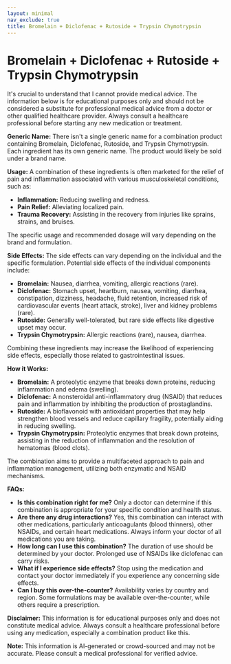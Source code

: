 ```yaml
---
layout: minimal
nav_exclude: true
title: Bromelain + Diclofenac + Rutoside + Trypsin Chymotrypsin
---
```


# Bromelain + Diclofenac + Rutoside + Trypsin Chymotrypsin

It's crucial to understand that I cannot provide medical advice.  The information below is for educational purposes only and should not be considered a substitute for professional medical advice from a doctor or other qualified healthcare provider.  Always consult a healthcare professional before starting any new medication or treatment.

**Generic Name:**  There isn't a single generic name for a combination product containing Bromelain, Diclofenac, Rutoside, and Trypsin Chymotrypsin.  Each ingredient has its own generic name.  The product would likely be sold under a brand name.

**Usage:**  A combination of these ingredients is often marketed for the relief of pain and inflammation associated with various musculoskeletal conditions, such as:

* **Inflammation:** Reducing swelling and redness.
* **Pain Relief:**  Alleviating localized pain.
* **Trauma Recovery:** Assisting in the recovery from injuries like sprains, strains, and bruises.

The specific usage and recommended dosage will vary depending on the brand and formulation.

**Side Effects:**  The side effects can vary depending on the individual and the specific formulation.  Potential side effects of the individual components include:

* **Bromelain:** Nausea, diarrhea, vomiting, allergic reactions (rare).
* **Diclofenac:** Stomach upset, heartburn, nausea, vomiting, diarrhea, constipation, dizziness, headache, fluid retention, increased risk of cardiovascular events (heart attack, stroke), liver and kidney problems (rare).
* **Rutoside:**  Generally well-tolerated, but rare side effects like digestive upset may occur.
* **Trypsin Chymotrypsin:** Allergic reactions (rare), nausea, diarrhea.

Combining these ingredients may increase the likelihood of experiencing side effects, especially those related to gastrointestinal issues.


**How it Works:**

* **Bromelain:** A proteolytic enzyme that breaks down proteins, reducing inflammation and edema (swelling).
* **Diclofenac:** A nonsteroidal anti-inflammatory drug (NSAID) that reduces pain and inflammation by inhibiting the production of prostaglandins.
* **Rutoside:** A bioflavonoid with antioxidant properties that may help strengthen blood vessels and reduce capillary fragility, potentially aiding in reducing swelling.
* **Trypsin Chymotrypsin:** Proteolytic enzymes that break down proteins, assisting in the reduction of inflammation and the resolution of hematomas (blood clots).

The combination aims to provide a multifaceted approach to pain and inflammation management, utilizing both enzymatic and NSAID mechanisms.


**FAQs:**

* **Is this combination right for me?** Only a doctor can determine if this combination is appropriate for your specific condition and health status.
* **Are there any drug interactions?**  Yes, this combination can interact with other medications, particularly anticoagulants (blood thinners), other NSAIDs, and certain heart medications.  Always inform your doctor of all medications you are taking.
* **How long can I use this combination?** The duration of use should be determined by your doctor.  Prolonged use of NSAIDs like diclofenac can carry risks.
* **What if I experience side effects?** Stop using the medication and contact your doctor immediately if you experience any concerning side effects.
* **Can I buy this over-the-counter?** Availability varies by country and region.  Some formulations may be available over-the-counter, while others require a prescription.


**Disclaimer:** This information is for educational purposes only and does not constitute medical advice.  Always consult a healthcare professional before using any medication, especially a combination product like this.


**Note:** This information is AI-generated or crowd-sourced and may not be accurate. Please consult a medical professional for verified advice.